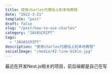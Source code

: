 ```yaml
---
title: 使用charles代理线上到本地教程
date: "2022-3-21"
template: "post"
draft: false
slug: "/post/how-to-use-charles"
category: "JAVASCRIPT"
tags:
  - "JAVASCRIPT"
description: "使用charles代理线上到本地教程"
socialImage: "/media/42-line-bible.jpg"
---
```


最近在开发Nest.js相关的项目，前后端都是自己在写

